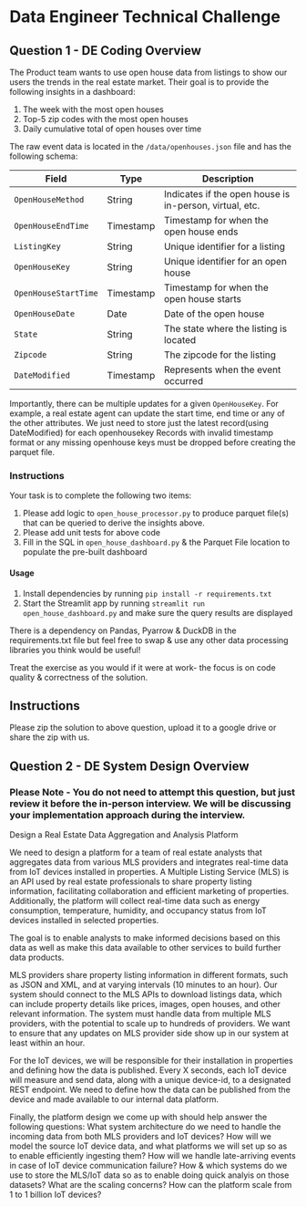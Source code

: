 # Data Engineer Technical Challenge

## Question 1 - DE Coding Overview

The Product team wants to use open house data from listings to show our users the trends in the real estate market.
Their goal is to provide the following insights in a dashboard:

1. The week with the most open houses
2. Top-5 zip codes with the most open houses
3. Daily cumulative total of open houses over time

The raw event data is located in the `/data/openhouses.json` file and has the following schema:

| Field | Type | Description |
| ---- | ----- | ----- |
| `OpenHouseMethod` | String | Indicates if the open house is in-person, virtual, etc. |
| `OpenHouseEndTime` | Timestamp | Timestamp for when the open house ends | Only records with UTC timestamps are valid
| `ListingKey` | String | Unique identifier for a listing |
| `OpenHouseKey` | String | Unique identifier for an open house | This field is mandatory and records with null values are considered invalid
| `OpenHouseStartTime` | Timestamp | Timestamp for when the open house starts | Only records with UTC timestamps are valid
| `OpenHouseDate` | Date | Date of the open house |
| `State` | String | The state where the listing is located | 
| `Zipcode` | String | The zipcode for the listing |
| `DateModified` | Timestamp | Represents when the event occurred |

Importantly, there can be multiple updates for a given `OpenHouseKey`. For example, a real estate agent can update the start time,
end time or any of the other attributes. We just need to store just the latest record(using DateModified) for each openhousekey
Records with invalid timestamp format or any missing openhouse keys must be dropped before creating the parquet file.

### Instructions

Your task is to complete the following two items:

1. Please add logic to `open_house_processor.py` to produce parquet file(s) that can be queried to derive the insights above. 
2. Please add unit tests for above code 
3. Fill in the SQL in `open_house_dashboard.py` & the Parquet File location to populate the pre-built dashboard

#### Usage

1. Install dependencies by running `pip install -r requirements.txt`
2. Start the Streamlit app by running  `streamlit run open_house_dashboard.py` and make sure the query results are displayed

There is a dependency on Pandas, Pyarrow & DuckDB in the requirements.txt file but feel free to swap & use any other
data processing libraries you think would be useful!

Treat the exercise as you would if it were at work- the focus is on code quality & correctness of the solution.

## Instructions

Please zip the solution to above question, upload it to a google drive or share the zip with us.
## Question 2 - DE System Design Overview 
### Please Note - You do not need to attempt this question, but just review it before the in-person interview. We will be discussing your implementation approach during the interview.

Design a Real Estate Data Aggregation and Analysis Platform

We need to design a platform for a team of real estate analysts that aggregates data from various MLS providers
and integrates real-time data from IoT devices installed in properties. A Multiple Listing Service (MLS) is an API
used by real estate professionals to share property listing information, facilitating collaboration and efficient
marketing of properties. Additionally, the platform will collect real-time data such as energy consumption, temperature,
humidity, and occupancy status from IoT devices installed in selected properties.

The goal is to enable analysts to make informed decisions based on this data as well as make this data available
to other services to build further data products.

MLS providers share property listing information in different formats, such as JSON and XML,
and at varying intervals (10 minutes to an hour). Our system should connect to the MLS APIs to download listings data,
which can include property details like prices, images, open houses, and other relevant information.
The system must handle data from multiple MLS providers, with the potential to scale up to hundreds of providers. 
We want to ensure that any updates on MLS provider side show up in our system at least within an hour.

For the IoT devices, we will be responsible for their installation in properties and defining how the data is published. 
Every X seconds, each IoT device will measure and send data, along with a unique device-id, to a designated REST endpoint. 
We need to define how the data can be published from the device and made available to our internal data platform. 

Finally, the platform design we come up with should help answer the following questions:
What system architecture do we need to handle the incoming data from both MLS providers and IoT devices?
How will we model the source IoT device data, and what platforms we will set up so as to enable efficiently ingesting them?
How will we handle late-arriving events in case of IoT device communication failure?
How & which systems do we use to store the MLS/IoT data so as to enable doing quick analyis on those datasets?
What are the scaling concerns? How can the platform scale from 1 to 1 billion IoT devices?